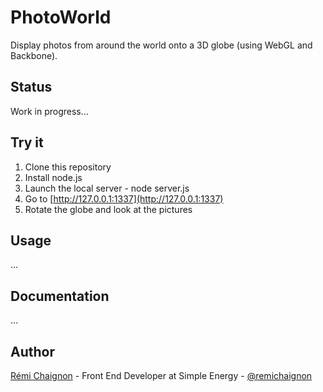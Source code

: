 # PhotoWorld

Display photos from around the world onto a 3D globe (using WebGL and Backbone).


## Status

Work in progress...


## Try it

1. Clone this repository
2. Install node.js
3. Launch the local server - node server.js
4. Go to [http://127.0.0.1:1337](http://127.0.0.1:1337)
5. Rotate the globe and look at the pictures


## Usage

...


## Documentation

...


## Author

[Rémi Chaignon](http://www.github.com/remichaignon) - Front End Developer at Simple Energy - [@remichaignon](http://twitter.com/remichaignon)